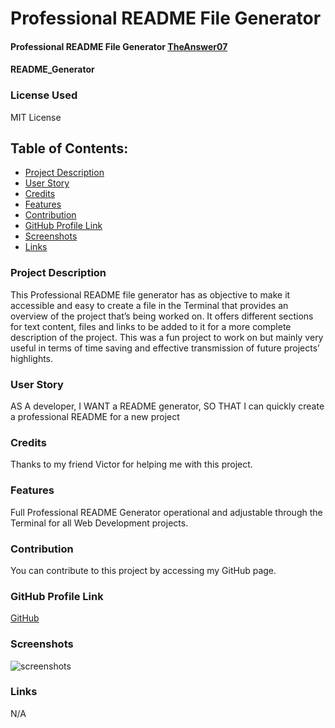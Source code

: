 # Professional README File Generator

#### Professional README File Generator [TheAnswer07](https://github.com/TheAnswer07)

#### README_Generator

### License Used
MIT License

## Table of Contents:
* [Project Description](#project-description)
* [User Story](#username)
* [Credits](#credits)
* [Features](#features)
* [Contribution](#contribution)
* [GitHub Profile Link](#github-profile)
* [Screenshots](#screenshots)
* [Links](#links)
  
### Project Description
This Professional README file generator has as objective to make it accessible and easy to create a file in the Terminal that provides an overview of the project that’s being worked on. It offers different sections for text content, files and links to be added to it for a more complete description of the project. This was a fun project to work on but mainly very useful in terms of time saving and effective transmission of future projects’ highlights.

### User Story
AS A developer, I WANT a README generator, SO THAT I can quickly create a professional README for a new project

### Credits
Thanks to my friend Victor for helping me with this project.

### Features
Full Professional README Generator operational and adjustable through the Terminal for all Web Development projects. 

### Contribution
You can contribute to this project by accessing my GitHub page.

### GitHub Profile Link
[GitHub](https://github.com/TheAnswer07)

### Screenshots
![screenshots](N/A "Project Screenshot")

### Links
N/A
